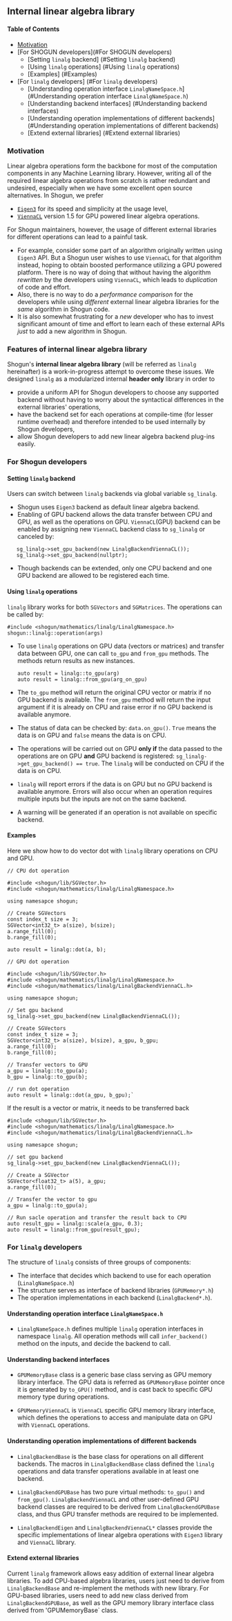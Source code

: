 ## Internal linear algebra library

#### Table of Contents

- [Motivation](#motivation)
- [For SHOGUN developers](#For SHOGUN developers)
  - [Setting `linalg` backend] (#Setting `linalg` backend)
  - [Using `linalg` operations] (#Using `linalg` operations)
  - [Examples] (#Examples)
- [For `linalg` developers] (#For `linalg` developers)
  - [Understanding operation interface `LinalgNameSpace.h`] (#Understanding operation interface `LinalgNameSpace.h`)
  - [Understanding backend interfaces] (#Understanding backend interfaces)
  - [Understanding operation implementations of different backends] (#Understanding operation implementations of different backends)
  - [Extend external libraries] (#Extend external libraries)

### Motivation

Linear algebra operations form the backbone for most of the computation components in any Machine Learning library. However, writing all of the required linear algebra operations from scratch is rather redundant and undesired, especially when we have some excellent open source alternatives. In Shogun, we prefer

- [`Eigen3`](http://eigen.tuxfamily.org/index.php?title=Main_Page) for its speed and simplicity at the usage level,
- [`ViennaCL`](http://viennacl.sourceforge.net/) version 1.5 for GPU powered linear algebra operations.

For Shogun maintainers, however, the usage of different external libraries for different operations can lead to a painful task.

- For example, consider some part of an algorithm originally written using `Eigen3` API. But a Shogun user wishes to use `ViennaCL` for that algorithm instead, hoping to obtain boosted performance utilizing a GPU powered platform. There is no way of doing that without having the algorithm _rewritten_ by the developers using `ViennaCL`, which leads to _duplication_ of code and effort.
- Also, there is no way to do a _performance comparison_ for the developers while using _different_ external linear algebra libraries for the _same_ algorithm in Shogun code.
- It is also somewhat frustrating for a _new_ developer who has to invest significant amount of time and effort to learn each of these external APIs _just_ to add a new algorithm in Shogun.


### Features of internal linear algebra library

Shogun's **internal linear algebra library** (will be referred as `linalg` hereinafter) is a work-in-progress attempt to overcome these issues. We designed `linalg` as a modularized internal **header only** library in order to

- provide a uniform API for Shogun developers to choose any supported backend without having to worry about the syntactical differences in the external libraries' operations,
- have the backend set for each operations at compile-time (for lesser runtime overhead) and therefore intended to be used internally by Shogun developers,
- allow Shogun developers to add new linear algebra backend plug-ins easily.

### For Shogun developers
#### Setting `linalg` backend
Users can switch between `linalg` backends via global variable `sg_linalg`.
- Shogun uses `Eigen3` backend as default linear algebra backend.
- Enabling of GPU backend allows the data transfer between CPU and GPU, as well as the operations on GPU. `ViennaCL`(GPU) backend can be enabled by assigning new `ViennaCL` backend class to `sg_linalg` or canceled by:
```
   sg_linalg->set_gpu_backend(new LinalgBackendViennaCL());
   sg_linalg->set_gpu_backend(nullptr);
```

- Though backends can be extended, only one CPU backend and one GPU backend are allowed to be registered each time. 

#### Using `linalg` operations
`linalg` library works for both `SGVectors` and `SGMatrices`. The operations can be called by:

```
#include <shogun/mathematics/linalg/LinalgNamespace.h>
shogun::linalg::operation(args)
```

- To use `linalg` operations on GPU data (vectors or matrices) and transfer data between GPU, one can call `to_gpu` and `from_gpu` methods. The methods return results as new instances.

  ```
  auto result = linalg::to_gpu(arg)
  auto result = linalg::from_gpu(arg_on_gpu)
  ```
- The `to_gpu` method will return the original CPU vector or matrix if no GPU backend is available. The `from_gpu` method will return the input argument if it is already on CPU and raise error if no GPU backend is available anymore.

- The status of data can be checked by: `data.on_gpu()`. `True` means the data is on GPU and `false` means the data is on CPU.

- The operations will be carried out on GPU __only if__ the data passed to the operations are on GPU __and__ GPU backend is registered: `sg_linalg->get_gpu_backend() == true`. The `linalg` will be conducted on CPU if the data is on CPU.

- `linalg` will report errors if the data is on GPU but no GPU backend is available anymore. Errors will also occur when an operation requires multiple inputs but the inputs are not on the same backend. 

- A warning will be generated if an operation is not available on specific backend.

#### Examples

 Here we show how to do vector dot with `linalg` library operations on CPU and GPU.
 
```
// CPU dot operation

#include <shogun/lib/SGVector.h>
#include <shogun/mathematics/linalg/LinalgNamespace.h>

using namesapce shogun;

// Create SGVectors
const index_t size = 3;
SGVector<int32_t> a(size), b(size);
a.range_fill(0);
b.range_fill(0);

auto result = linalg::dot(a, b);
```

```
// GPU dot operation

#include <shogun/lib/SGVector.h>
#include <shogun/mathematics/linalg/LinalgNamespace.h>
#include <shogun/mathematics/linalg/LinalgBackendViennaCL.h>

using namesapce shogun;

// Set gpu backend
sg_linalg->set_gpu_backend(new LinalgBackendViennaCL());

// Create SGVectors
const index_t size = 3;
SGVector<int32_t> a(size), b(size), a_gpu, b_gpu;
a.range_fill(0);
b.range_fill(0);

// Transfer vectors to GPU
a_gpu = linalg::to_gpu(a);
b_gpu = linalg::to_gpu(b);

// run dot operation
auto result = linalg::dot(a_gpu, b_gpu);`
```
If the result is a vector or matrix, it needs to be transferred back
```
#include <shogun/lib/SGVector.h>
#include <shogun/mathematics/linalg/LinalgNamespace.h>
#include <shogun/mathematics/linalg/LinalgBackendViennaCL.h>

using namesapce shogun;

// set gpu backend
sg_linalg->set_gpu_backend(new LinalgBackendViennaCL());

// Create a SGVector
SGVector<float32_t> a(5), a_gpu;
a.range_fill(0);

// Transfer the vector to gpu
a_gpu = linalg::to_gpu(a);

// Run sacle operation and transfer the result back to CPU
auto result_gpu = linalg::scale(a_gpu, 0.3);
auto result = linalg::from_gpu(result_gpu);
```


### For `linalg` developers
The structure of `linalg` consists of three groups of components:
- The interface that decides which backend to use for each operation (`LinalgNameSpace.h`)
- The structure serves as interface of backend libraries (`GPUMemory*.h`)
- The operation implementations in each backend (`LinalgBackend*.h`). 

#### Understanding operation interface `LinalgNameSpace.h`

- `LinalgNameSpace.h` defines multiple `linalg` operation interfaces in namespace `linalg`. All operation methods will call `infer_backend()` method on the inputs, and decide the backend to call.

#### Understanding backend interfaces

- `GPUMemoryBase` class is a generic base class serving as GPU memory library interface.
The GPU data is referred as `GPUMemoryBase` pointer once it is generated by `to_GPU()` method, and is cast back to specific GPU memory type during operations.

- `GPUMemoryViennaCL` is `ViennaCL` specific GPU memory library interface, which defines the operations to access and manipulate data on GPU with `ViennaCL` operations.

#### Understanding operation implementations of different backends

- `LinalgBackendBase` is the base class for operations on all different backends. The macros in `LinalgBackendBase` class defined the `linalg` operations and data transfer operations available in at least one backend.

- `LinalgBackendGPUBase` has two pure virtual methods: `to_gpu()` and `from_gpu()`. `LinalgBackendViennaCL` and other user-defined GPU backend classes are required to be derived from `LinalgBackendGPUBase` class, and thus GPU transfer methods are required to be implemented.

- `LinalgBackendEigen` and `LinalgBackendViennaCL*` classes provide the specific implementations of linear algebra operations with `Eigen3` library and `ViennaCL` library. 

#### Extend external libraries 

Current `linalg` framework allows easy addition of external linear algebra libraries. To add CPU-based algebra libraries, users just need to derive from `LinalgBackendBase` and re-implement the methods with new library. For GPU-based libraries, users need to add new class derived from `LinalgBackendGPUBase`, as well as the GPU memory library interface class derived from 'GPUMemoryBase` class.